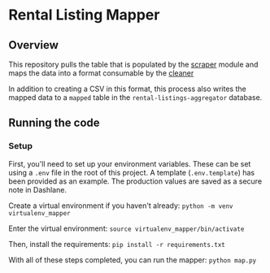 # Rental Listing Mapper

## Overview

This repository pulls the table that is populated by the [scraper](https://github.com/mapc/rental-listing-scraper) module and maps the data into a format consumable by the [cleaner](https://github.com/mapc/rental-listing-cleaner)

In addition to creating a CSV in this format, this process also writes the mapped data to a `mapped` table in the `rental-listings-aggregator` database.

## Running the code

### Setup
First, you'll need to set up your environment variables. These can be set using a `.env` file in the root of this project. A template (`.env.template`) has been provided as an example. The production values are saved as a secure note in Dashlane.

Create a virtual environment if you haven't already: `python -m venv virtualenv_mapper`

Enter the virtual environment: `source virtualenv_mapper/bin/activate`

Then, install the requirements: `pip install -r requirements.txt`

With all of these steps completed, you can run the mapper: `python map.py`
